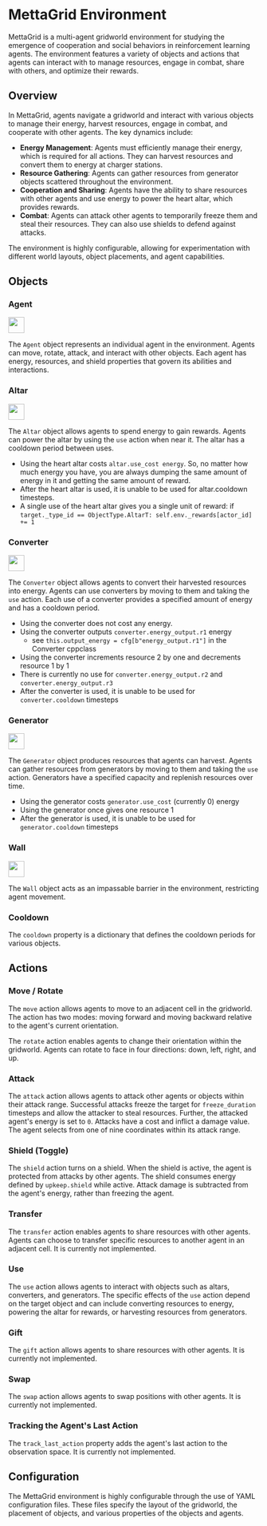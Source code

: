 # MettaGrid Environment

MettaGrid is a multi-agent gridworld environment for studying the emergence of cooperation and social behaviors in reinforcement learning agents. The environment features a variety of objects and actions that agents can interact with to manage resources, engage in combat, share with others, and optimize their rewards.

## Overview

In MettaGrid, agents navigate a gridworld and interact with various objects to manage their energy, harvest resources, engage in combat, and cooperate with other agents. The key dynamics include:

- **Energy Management**: Agents must efficiently manage their energy, which is required for all actions. They can harvest resources and convert them to energy at charger stations.
- **Resource Gathering**: Agents can gather resources from generator objects scattered throughout the environment.
- **Cooperation and Sharing**: Agents have the ability to share resources with other agents and use energy to power the heart altar, which provides rewards.
- **Combat**: Agents can attack other agents to temporarily freeze them and steal their resources. They can also use shields to defend against attacks.

The environment is highly configurable, allowing for experimentation with different world layouts, object placements, and agent capabilities.

## Objects

### Agent

<img src="https://github.com/daveey/Griddly/blob/develop/resources/images/oryx/oryx_tiny_galaxy/tg_sliced/tg_monsters/tg_monsters_astronaut_u1.png?raw=true" width="32"/>

The `Agent` object represents an individual agent in the environment. Agents can move, rotate, attack, and interact with other objects. Each agent has energy, resources, and shield properties that govern its abilities and interactions.

### Altar

<img src="https://github.com/daveey/Griddly/blob/develop/resources/images/oryx/oryx_tiny_galaxy/tg_sliced/tg_items/tg_items_heart_full.png?raw=true" width="32"/>

The `Altar` object allows agents to spend energy to gain rewards. Agents can power the altar by using the `use` action when near it. The altar has a cooldown period between uses.

- Using the heart altar costs `altar.use_cost energy`. So, no matter how much energy you have, you are always dumping the same amount of energy in it and getting the same amount of reward. 
- After the heart altar is used, it is unable to be used for altar.cooldown timesteps. 
- A single use of the heart altar gives you a single unit of reward:
        if `target._type_id == ObjectType.AltarT:
            self.env._rewards[actor_id] += 1` 
    

### Converter

<img src="https://github.com/daveey/Griddly/blob/develop/resources/images/oryx/oryx_tiny_galaxy/tg_sliced/tg_items/tg_items_pda_A.png?raw=true" width="32"/>

The `Converter` object allows agents to convert their harvested resources into energy. Agents can use converters by moving to them and taking the `use` action. Each use of a converter provides a specified amount of energy and has a cooldown period.

- Using the converter does not cost any energy. 
- Using the converter outputs `converter.energy_output.r1`  energy 
    - see `this.output_energy = cfg[b"energy_output.r1"]` in the Converter cppclass
- Using the converter increments resource 2 by one and decrements resource 1 by 1
- There is currently no use for `converter.energy_output.r2` and `converter.energy_output.r3`
- After the converter is used, it is unable to be used for `converter.cooldown` timesteps 

### Generator

<img src="https://github.com/daveey/Griddly/blob/develop/resources/images/oryx/oryx_fantasy/ore-0.png?raw=true" width="32"/>

The `Generator` object produces resources that agents can harvest. Agents can gather resources from generators by moving to them and taking the `use` action. Generators have a specified capacity and replenish resources over time.

- Using the generator costs `generator.use_cost` (currently 0) energy
- Using the generator once gives one resource 1
- After the generator is used, it is unable to be used for `generator.cooldown` timesteps 

### Wall

<img src="https://github.com/daveey/Griddly/blob/develop/resources/images/oryx/oryx_fantasy/wall2-0.png?raw=true" width="32"/>

The `Wall` object acts as an impassable barrier in the environment, restricting agent movement.

### Cooldown

The `cooldown` property is a dictionary that defines the cooldown periods for various objects.

## Actions

### Move / Rotate

The `move` action allows agents to move to an adjacent cell in the gridworld. The action has two modes: moving forward and moving backward relative to the agent's current orientation.

The `rotate` action enables agents to change their orientation within the gridworld. Agents can rotate to face in four directions: down, left, right, and up.

### Attack

The `attack` action allows agents to attack other agents or objects within their attack range. Successful attacks freeze the target for `freeze_duration` timesteps and allow the attacker to steal resources. Further, the attacked agent's energy is set to `0`. Attacks have a cost and inflict a damage value. The agent selects from one of nine coordinates within its attack range.

### Shield (Toggle)

The `shield` action turns on a shield. When the shield is active, the agent is protected from attacks by other agents. The shield consumes energy defined by `upkeep.shield` while active. Attack damage is subtracted from the agent's energy, rather than freezing the agent.

### Transfer

The `transfer` action enables agents to share resources with other agents. Agents can choose to transfer specific resources to another agent in an adjacent cell. It is currently not implemented.

### Use

The `use` action allows agents to interact with objects such as altars, converters, and generators. The specific effects of the `use` action depend on the target object and can include converting resources to energy, powering the altar for rewards, or harvesting resources from generators.

### Gift
The `gift` action allows agents to share resources with other agents. It is currently not implemented.

### Swap
The `swap` action allows agents to swap positions with other agents. It is currently not implemented.

### Tracking the Agent's Last Action
The `track_last_action` property adds the agent's last action to the observation space. It is currently not implemented.

## Configuration

The MettaGrid environment is highly configurable through the use of YAML configuration files. These files specify the layout of the gridworld, the placement of objects, and various properties of the objects and agents.

